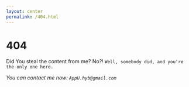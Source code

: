 ```yaml
---
layout: center
permalink: /404.html
---
```


# 404

Did You steal the content from me? No?! `Well, somebody did, and you're the only one here.`

*You can contact me now: `AppU.hyb@gmail.com`*
